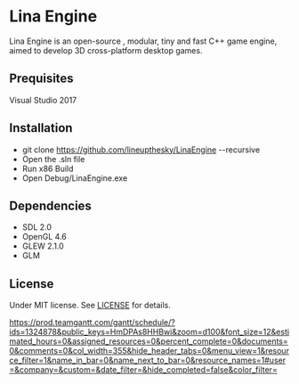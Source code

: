 # Lina Engine
Lina Engine is an open-source , modular, tiny and fast C++ game engine, aimed to develop 3D cross-platform desktop games.

## Prequisites
Visual Studio 2017

## Installation
- git clone https://github.com/lineupthesky/LinaEngine --recursive
- Open the .sln file
- Run x86 Build
- Open Debug/LinaEngine.exe

## Dependencies
- SDL 2.0
- OpenGL 4.6
- GLEW 2.1.0
- GLM

## License
Under MIT license. See [LICENSE](https://github.com/lineupthesky/LinaEngine/blob/master/LICENSE.md) for details.

https://prod.teamgantt.com/gantt/schedule/?ids=1324878&public_keys=HmDPAs8HHBwi&zoom=d100&font_size=12&estimated_hours=0&assigned_resources=0&percent_complete=0&documents=0&comments=0&col_width=355&hide_header_tabs=0&menu_view=1&resource_filter=1&name_in_bar=0&name_next_to_bar=0&resource_names=1#user=&company=&custom=&date_filter=&hide_completed=false&color_filter=

